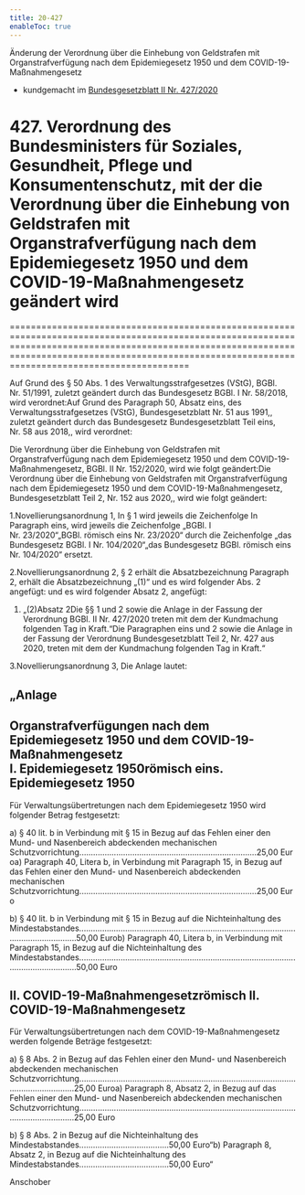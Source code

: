 ```yaml
---
title: 20-427
enableToc: true
---
```


Änderung der Verordnung über die Einhebung von Geldstrafen mit Organstrafverfügung nach dem Epidemiegesetz 1950 und dem COVID-19-Maßnahmengesetz

* kundgemacht im [Bundesgesetzblatt II Nr. 427/2020](https://www.ris.bka.gv.at/eli/bgbl/II/2020/427)

# 427\. Verordnung des Bundesministers für Soziales, Gesundheit, Pflege und Konsumentenschutz, mit der die Verordnung über die Einhebung von Geldstrafen mit Organstrafverfügung nach dem Epidemiegesetz 1950 und dem COVID-19-Maßnahmengesetz geändert wird
==========================================================================================================================================================================================================================================================

Auf Grund des § 50 Abs. 1 des Verwaltungsstrafgesetzes (VStG), BGBl. Nr. 51/1991, zuletzt geändert durch das Bundesgesetz BGBl. I Nr. 58/2018, wird verordnet:Auf Grund des Paragraph 50, Absatz eins, des Verwaltungsstrafgesetzes (VStG), Bundesgesetzblatt Nr. 51 aus 1991,, zuletzt geändert durch das Bundesgesetz Bundesgesetzblatt Teil eins, Nr. 58 aus 2018,, wird verordnet:

Die Verordnung über die Einhebung von Geldstrafen mit Organstrafverfügung nach dem Epidemiegesetz 1950 und dem COVID-19-Maßnahmengesetz, BGBl. II Nr. 152/2020, wird wie folgt geändert:Die Verordnung über die Einhebung von Geldstrafen mit Organstrafverfügung nach dem Epidemiegesetz 1950 und dem COVID-19-Maßnahmengesetz, Bundesgesetzblatt Teil 2, Nr. 152 aus 2020,, wird wie folgt geändert:

1.Novellierungsanordnung 1, In § 1 wird jeweils die Zeichenfolge In Paragraph eins, wird jeweils die Zeichenfolge „BGBl. I Nr. 23/2020“„BGBl. römisch eins Nr. 23/2020“ durch die Zeichenfolge „das Bundesgesetz BGBl. I Nr. 104/2020“„das Bundesgesetz BGBl. römisch eins Nr. 104/2020“ ersetzt.

2.Novellierungsanordnung 2, § 2 erhält die Absatzbezeichnung Paragraph 2, erhält die Absatzbezeichnung „(1)“ und es wird folgender Abs. 2 angefügt: und es wird folgender Absatz 2, angefügt:

1.  „(2)Absatz 2Die §§ 1 und 2 sowie die Anlage in der Fassung der Verordnung BGBl. II Nr. 427/2020 treten mit dem der Kundmachung folgenden Tag in Kraft.“Die Paragraphen eins und 2 sowie die Anlage in der Fassung der Verordnung Bundesgesetzblatt Teil 2, Nr. 427 aus 2020, treten mit dem der Kundmachung folgenden Tag in Kraft.“
    

3.Novellierungsanordnung 3, Die Anlage lautet:

„Anlage
-------

Organstrafverfügungen nach dem Epidemiegesetz 1950 und dem COVID-19-Maßnahmengesetz  
I. Epidemiegesetz 1950römisch eins. Epidemiegesetz 1950
---------------------------------------------------------------------------------------------------------------------------------------------

Für Verwaltungsübertretungen nach dem Epidemiegesetz 1950 wird folgender Betrag festgesetzt:

a) § 40 lit. b in Verbindung mit § 15 in Bezug auf das Fehlen einer den Mund- und Nasenbereich abdeckenden mechanischen Schutzvorrichtung.............................................................................25,00 Euroa) Paragraph 40, Litera b, in Verbindung mit Paragraph 15, in Bezug auf das Fehlen einer den Mund- und Nasenbereich abdeckenden mechanischen Schutzvorrichtung.............................................................................25,00 Euro

b) § 40 lit. b in Verbindung mit § 15 in Bezug auf die Nichteinhaltung des Mindestabstandes...........................................................................................................................50,00 Eurob) Paragraph 40, Litera b, in Verbindung mit Paragraph 15, in Bezug auf die Nichteinhaltung des Mindestabstandes...........................................................................................................................50,00 Euro

II. COVID-19-Maßnahmengesetzrömisch II. COVID-19-Maßnahmengesetz
----------------------------------------------------------------

Für Verwaltungsübertretungen nach dem COVID-19-Maßnahmengesetz werden folgende Beträge festgesetzt:

a) § 8 Abs. 2 in Bezug auf das Fehlen einer den Mund- und Nasenbereich abdeckenden mechanischen Schutzvorrichtung..........................................................................................................................25,00 Euroa) Paragraph 8, Absatz 2, in Bezug auf das Fehlen einer den Mund- und Nasenbereich abdeckenden mechanischen Schutzvorrichtung..........................................................................................................................25,00 Euro

b) § 8 Abs. 2 in Bezug auf die Nichteinhaltung des Mindestabstandes.......................................50,00 Euro“b) Paragraph 8, Absatz 2, in Bezug auf die Nichteinhaltung des Mindestabstandes.......................................50,00 Euro“

Anschober